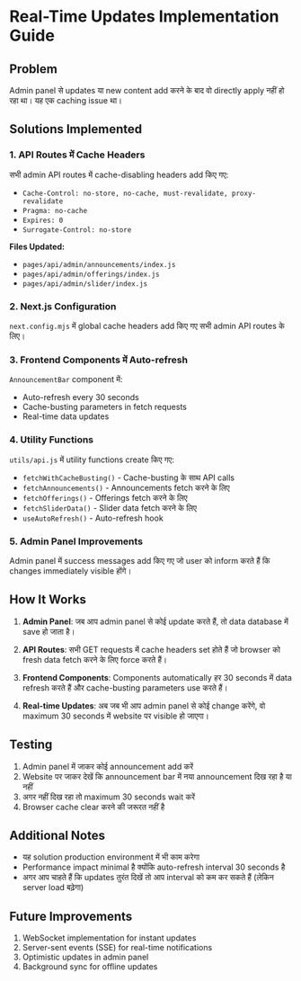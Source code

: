 # Real-Time Updates Implementation Guide

## Problem
Admin panel से updates या new content add करने के बाद वो directly apply नहीं हो रहा था। यह एक caching issue था।

## Solutions Implemented

### 1. API Routes में Cache Headers
सभी admin API routes में cache-disabling headers add किए गए:
- `Cache-Control: no-store, no-cache, must-revalidate, proxy-revalidate`
- `Pragma: no-cache`
- `Expires: 0`
- `Surrogate-Control: no-store`

**Files Updated:**
- `pages/api/admin/announcements/index.js`
- `pages/api/admin/offerings/index.js`
- `pages/api/admin/slider/index.js`

### 2. Next.js Configuration
`next.config.mjs` में global cache headers add किए गए सभी admin API routes के लिए।

### 3. Frontend Components में Auto-refresh
`AnnouncementBar` component में:
- Auto-refresh every 30 seconds
- Cache-busting parameters in fetch requests
- Real-time data updates

### 4. Utility Functions
`utils/api.js` में utility functions create किए गए:
- `fetchWithCacheBusting()` - Cache-busting के साथ API calls
- `fetchAnnouncements()` - Announcements fetch करने के लिए
- `fetchOfferings()` - Offerings fetch करने के लिए
- `fetchSliderData()` - Slider data fetch करने के लिए
- `useAutoRefresh()` - Auto-refresh hook

### 5. Admin Panel Improvements
Admin panel में success messages add किए गए जो user को inform करते हैं कि changes immediately visible होंगे।

## How It Works

1. **Admin Panel**: जब आप admin panel से कोई update करते हैं, तो data database में save हो जाता है।

2. **API Routes**: सभी GET requests में cache headers set होते हैं जो browser को fresh data fetch करने के लिए force करते हैं।

3. **Frontend Components**: Components automatically हर 30 seconds में data refresh करते हैं और cache-busting parameters use करते हैं।

4. **Real-time Updates**: अब जब भी आप admin panel से कोई change करेंगे, वो maximum 30 seconds में website पर visible हो जाएगा।

## Testing

1. Admin panel में जाकर कोई announcement add करें
2. Website पर जाकर देखें कि announcement bar में नया announcement दिख रहा है या नहीं
3. अगर नहीं दिख रहा तो maximum 30 seconds wait करें
4. Browser cache clear करने की जरूरत नहीं है

## Additional Notes

- यह solution production environment में भी काम करेगा
- Performance impact minimal है क्योंकि auto-refresh interval 30 seconds है
- अगर आप चाहते हैं कि updates तुरंत दिखें तो आप interval को कम कर सकते हैं (लेकिन server load बढ़ेगा)

## Future Improvements

1. WebSocket implementation for instant updates
2. Server-sent events (SSE) for real-time notifications
3. Optimistic updates in admin panel
4. Background sync for offline updates
